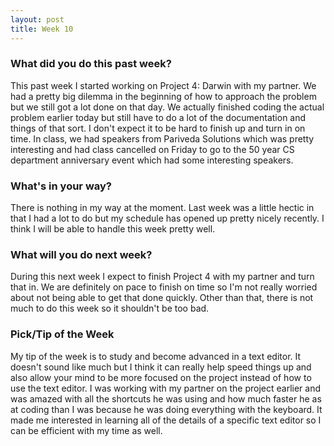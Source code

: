 ```yaml
---
layout: post
title: Week 10
---
```


### What did you do this past week?
This past week I started working on Project 4: Darwin with my partner. We had a pretty big dilemma in the beginning of how to approach the problem but we still got a lot done on that day. We actually finished coding the actual problem earlier today but still have to do a lot of the documentation and things of that sort. I don't expect it to be hard to finish up and turn in on time. In class, we had speakers from Pariveda Solutions which was pretty interesting and had class cancelled on Friday to go to the 50 year CS department anniversary event which had some interesting speakers.

### What's in your way?
There is nothing in my way at the moment. Last week was a little hectic in that I had a lot to do but my schedule has opened up pretty nicely recently. I think I will be able to handle this week pretty well.

### What will you do next week?
During this next week I expect to finish Project 4 with my partner and turn that in. We are definitely on pace to finish on time so I'm not really worried about not being able to get that done quickly. Other than that, there is not much to do this week so it shouldn't be too bad.

### Pick/Tip of the Week
My tip of the week is to study and become advanced in a text editor. It doesn't sound like much but I think it can really help speed things up and also allow your mind to be more focused on the project instead of how to use the text editor. I was working with my partner on the project earlier and was amazed with all the shortcuts he was using and how much faster he as at coding than I was because he was doing everything with the keyboard. It made me interested in learning all of the details of a specific text editor so I can be efficient with my time as well.
